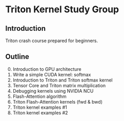 # Triton Kernel Study Group

## Introduction
Triton crash course prepared for beginners.

## Outline
0. Introduction to GPU architecture
1. Write a simple CUDA kernel: softmax
2. Introduction to Triton and Triton softmax kernel
3. Tensor Core and Triton matrix multiplication
4. Debugging kernels using NVIDIA NCU
5. Flash-Attention algorithm
6. Triton Flash-Attention kernels (fwd & bwd)
7. Triton kernel examples #1
8. Triton kernel examples #2
